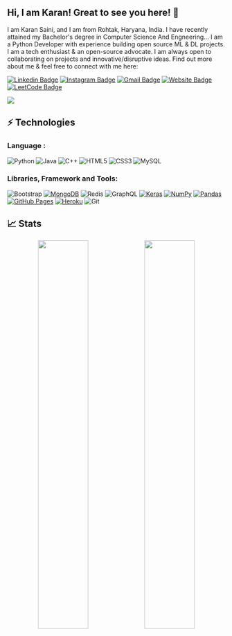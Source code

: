 ## Hi, I am Karan! Great to see you here! 👋

I am Karan Saini, and I am from Rohtak, Haryana, India. I have recently attained my Bachelor's degree in Computer Science And Engneering... I am a Python Developer with experience building open source ML & DL projects. I am a tech enthusiast & an open-source advocate. I am always open to collaborating on projects and innovative/disruptive ideas. Find out more about me & feel free to connect with me here:

[![Linkedin Badge](https://img.shields.io/badge/-805karansaini-blue?style=flat-square&logo=Linkedin&logoColor=white&link=https://www.linkedin.com/in/805karansaini/)](https://www.linkedin.com/in/805karansaini/)
[![Instagram Badge](https://img.shields.io/badge/-notxkaran-purple?style=flat-square&logo=instagram&logoColor=white&link=https://www.instagram.com/notxkaran/)](https://www.instagram.com/notxkaran/)
[![Gmail Badge](https://img.shields.io/badge/-805karansaini@gmail.com-c14438?style=flat-square&logo=Gmail&logoColor=white&link=mailto:805karansaini@gmail.com)](mailto:805karansaini@gmail.com)
[![Website Badge](https://img.shields.io/badge/-Portfolio-black?style=flat-square&logo=Wordpress&logoColor=white&link=https://805karansaini.github.io/)](https://805karansaini.github.io/)
[![LeetCode Badge](https://img.shields.io/badge/-notxkaran-black?style=flat-square&logo=leetcode&logoColor=white&link=https://leetcode.com/notxkaran/)](https://leetcode.com/notxkaran/)

<img src="https://activity-graph.herokuapp.com/graph?username=805karansaini&bg_color=0f2d3d&color=1cadfb&line=1cadfb&point=1cadfb&area=true&hide_border=true">

## ⚡ Technologies

### Language :
![Python](https://img.shields.io/badge/-Python-black?style=flat-square&logo=Python)
![Java](https://img.shields.io/badge/-java-E34A86?style=flat-square&logo=openjdk)
![C++](https://img.shields.io/badge/-C++-00599C?style=flat-square&logo=c)
![HTML5](https://img.shields.io/badge/-HTML5-E34F26?style=flat-square&logo=html5&logoColor=white)
![CSS3](https://img.shields.io/badge/-CSS3-1572B6?style=flat-square&logo=css3)
![MySQL](https://img.shields.io/badge/-MySQL-black?style=flat-square&logo=mysql)

### Libraries, Framework and Tools:

![Bootstrap](https://img.shields.io/badge/-Bootstrap-563D7C?style=flat-square&logo=bootstrap)
<a href="#"><img alt="MongoDB" src ="https://img.shields.io/badge/MongoDB-%234ea94b.svg?logo=mongodb&logoColor=white"></a>
![Redis](https://img.shields.io/badge/-Redis-black?style=flat-square&logo=Redis)
![GraphQL](https://img.shields.io/badge/-GraphQL-E10098?style=flat-square&logo=graphql)
<a href="#"><img alt="Keras" src="https://img.shields.io/badge/Keras%20-%23D00000.svg?logo=Keras&logoColor=white"></a>
<a href="#"><img alt="NumPy" src="https://img.shields.io/badge/Numpy%20-%23013243.svg?logo=numpy&logoColor=white"></a>
<a href="#"><img alt="Pandas" src="https://img.shields.io/badge/Pandas%20-%23150458.svg?logo=pandas&logoColor=white"></a>
<a href="#"><img alt="GitHub Pages" src="https://img.shields.io/badge/GitHub%20Pages-%23327FC7.svg?logo=github&logoColor=white"></a>
<a href="#"><img alt="Heroku" src="https://img.shields.io/badge/Heroku%20-%23430098.svg?logo=heroku&logoColor=white"></a>
![Git](https://img.shields.io/badge/-Git-black?style=flat-square&logo=git)


## 📈 Stats
<p align="center">
	
  <img width="48%" src="https://github-readme-stats.vercel.app/api?username=805karansaini&show_icons=true&theme=tokyonight" />
  <img width="48%" src="https://github-readme-streak-stats.herokuapp.com/?user=805karansaini&theme=tokyonight" />
</p>
